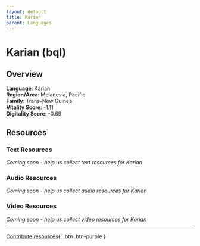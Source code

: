 ```yaml
---
layout: default
title: Karian
parent: Languages
---
```


# Karian (bql)

## Overview

**Language**: Karian  
**Region/Area**: Melanesia, Pacific  
**Family**: Trans-New Guinea  
**Vitality Score**: -1.11  
**Digitality Score**: -0.69  

## Resources

### Text Resources
*Coming soon - help us collect text resources for Karian*

### Audio Resources
*Coming soon - help us collect audio resources for Karian*

### Video Resources
*Coming soon - help us collect video resources for Karian*

---

[Contribute resources](https://fairtrain.github.io/){: .btn .btn-purple }
